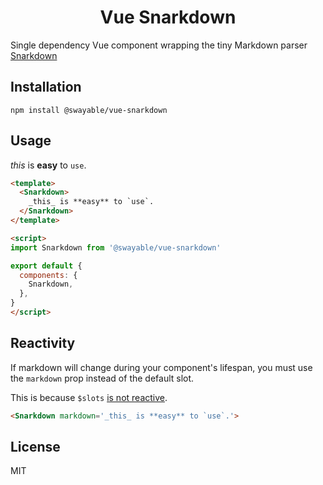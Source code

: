 <h1 align="center">
  Vue Snarkdown
</h1>

Single dependency Vue component wrapping the tiny Markdown parser [Snarkdown](https://github.com/developit/snarkdown)

## Installation
`npm install @swayable/vue-snarkdown`

## Usage

_this_ is **easy** to `use`.

```html
<template>
  <Snarkdown>
    _this_ is **easy** to `use`.
  </Snarkdown>
</template>

<script>
import Snarkdown from '@swayable/vue-snarkdown'

export default {
  components: {
    Snarkdown,
  },
}
</script>
```

## Reactivity
If markdown will change during your component's lifespan,
you must use the `markdown` prop instead of the default slot.

This is because `$slots` [is not reactive](https://github.com/vuejs/vue/issues/3517).

```html
<Snarkdown markdown='_this_ is **easy** to `use`.'>
```

## License

MIT
